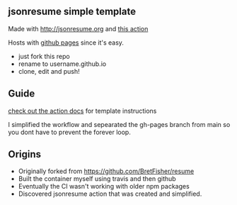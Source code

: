 ## jsonresume simple template

Made with http://jsonresume.org and [this action](https://github.com/marketplace/actions/jsonresume-export)

Hosts with [github pages](https://pages.github.com/) since it's easy.

* just fork this repo
* rename to username.github.io
* clone, edit and push!


## Guide

[check out the action docs](https://github.com/marketplace/actions/jsonresume-export) for template instructions

I simplified the workflow and sepearated the gh-pages branch from main so you dont have to prevent the forever loop.


## Origins

- Originally forked from https://github.com/BretFisher/resume
- Built the container myself using travis and then github
- Eventually the CI wasn't working with older npm packages
- Discovered jsonresume action that was created and simplified.


